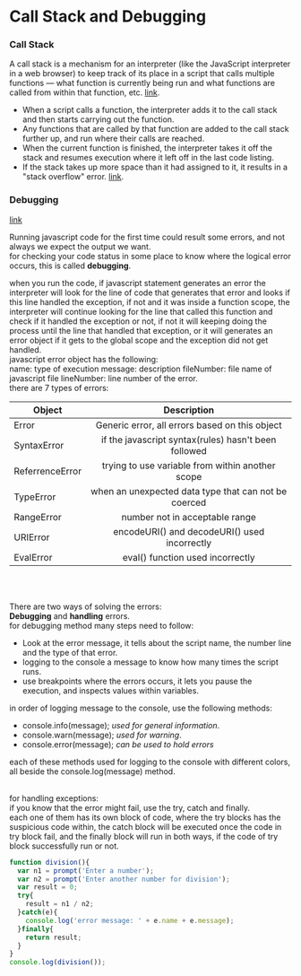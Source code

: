 # Call Stack and Debugging

### Call Stack
A call stack is a mechanism for an interpreter (like the JavaScript interpreter in a web browser) to keep track of its place in a script that calls multiple functions — what function is currently being run and what functions are called from within that function, etc. [link](https://developer.mozilla.org/en-US/docs/Glossary/Call_stack).

* When a script calls a function, the interpreter adds it to the call stack and then starts carrying out the function.
* Any functions that are called by that function are added to the call stack further up, and run where their calls are reached.
* When the current function is finished, the interpreter takes it off the stack and resumes execution where it left off in the last code listing.
* If the stack takes up more space than it had assigned to it, it results in a "stack overflow" error.
 [link](https://developer.mozilla.org/en-US/docs/Glossary/Call_stack).



 ### Debugging
 
[link](https://otator.github.io/reading-notes/class-10)

Running javascript code for the first time could result some errors, and not always we expect the output we want.<br>
for checking your code status in some place to know where the logical error occurs, this is called **debugging**.<br>

when you run the code, if javascript statement generates an error the interpreter will look for the line of code that generates  that error and looks if this line handled the exception, if not and it was inside a function scope, the interpreter will continue looking for the line that called this function and check if it handled the exception or not, if not it will keeping doing the process until the line that handled that exception, or it will generates an error object if it gets to the global scope and the exception did not get handled.<br>
javascript error object has the following:<br>
name: type of execution
message: description
fileNumber: file name of javascript file
lineNumber: line number of the error.
<br>
there are 7 types of errors: <br>

| Object | Description |
|------- |:-----------:|
|Error   | Generic error, all errors based on this object|
|SyntaxError| if the javascript syntax(rules) hasn't been followed|
|ReferrenceError| trying to use variable from within another scope|
|TypeError| when an unexpected data type that can not be coerced|
|RangeError| number not in acceptable range|
|URIError| encodeURI() and decodeURI() used incorrectly|
|EvalError| eval() function used incorrectly|

<br><br>

There are two ways of solving the errors:<br>
**Debugging** and **handling** errors.<br>
for debugging method many steps need to follow:<br>
* Look at the error message, it tells about the script name, the number line  and the type of that error.
* logging to the console a message to know how many times the script runs.
* use breakpoints where the errors occurs, it lets you pause the execution, and inspects values within variables.

in order of logging message to the console, use the following methods:<br>
* console.info(message); _used for general information_.
* console.warn(message); _used for warning_.
* console.error(message); _can be used to hold errors_

each of these methods used for logging to the console with different colors, all beside the console.log(message) method.<br>
<br>

for handling exceptions:<br>
if you know that the error might fail, use the try, catch and finally.<br>
each one of them has its own block of code, where the try blocks has the suspicious code within, the catch block will be executed once the code in try block fail, and the finally block will run in both ways, if the code of try block successfully run or not.<br>

```javascript
function division(){
  var n1 = prompt('Enter a number');
  var n2 = prompt('Enter another number for division');
  var result = 0;
  try{
    result = n1 / n2;
  }catch(e){
    console.log('error message: ' + e.name + e.message);
  }finally{
    return result;
  }
}
console.log(division());
```

 

